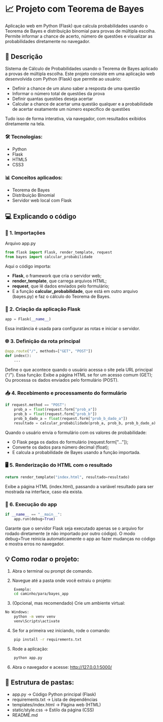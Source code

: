 
# 📈 Projeto com Teorema de Bayes

Aplicação web em Python (Flask) que calcula probabilidades usando o Teorema de Bayes e distribuição binomial para provas de múltipla escolha. Permite informar a chance de acerto, número de questões e visualizar as probabilidades diretamente no navegador.

## 📌 Descrição

Sistema de Cálculo de Probabilidades usando o Teorema de Bayes aplicado a provas de múltipla escolha. Este projeto consiste em uma aplicação web desenvolvida com Python (Flask) que permite ao usuário:

- Definir a chance de um aluno saber a resposta de uma questão
- Informar o número total de questões da prova
- Definir quantas questões deseja acertar
- Calcular a chance de acertar uma questão qualquer e a probabilidade de acertar exatamente um número específico de questões

Tudo isso de forma interativa, via navegador, com resultados exibidos diretamente na tela.

### 🛠️ Tecnologias:

- Python
- Flask
- HTML5
- CSS3

### 📊 Conceitos aplicados:

- Teorema de Bayes
- Distribuição Binomial
- Servidor web local com Flask

## 💻 Explicando o código

### 🔧 1. Importações

Arquivo app.py
```python
from flask import Flask, render_template, request
from bayes import calcular_probabilidade
```
Aqui o código importa:

- **Flask**, o framework que cria o servidor web;
- **render_template**, que carrega arquivos HTML;
- **request**, que lê dados enviados pelo formulário;
- E a função **calcular_probabilidade**, que está em outro arquivo (bayes.py) e faz o cálculo do Teorema de Bayes.

### 🚀 2. Criação da aplicação Flask

```python
app = Flask(__name__)
```
Essa instância é usada para configurar as rotas e iniciar o servidor.

### 🌐 3. Definição da rota principal

```python
@app.route("/", methods=["GET", "POST"])
def index():
    ...
```
Define o que acontece quando o usuário acessa o site pela URL principal ("/"). Essa função:
Exibe a página HTML se for um acesso comum (GET);
Ou processa os dados enviados pelo formulário (POST).

### 📥 4. Recebimento e processamento do formulário

```python
if request.method == "POST":
    prob_a = float(request.form["prob_a"])
    prob_b = float(request.form["prob_b"])
    prob_b_dado_a = float(request.form["prob_b_dado_a"])
    resultado = calcular_probabilidade(prob_a, prob_b, prob_b_dado_a)
```
Quando o usuário envia o formulário com os valores de probabilidade:
- O Flask pega os dados do formulário (request.form["..."]);
- Converte os dados para número decimal (float);
- E calcula a probabilidade de Bayes usando a função importada.

### 🖥️ 5. Renderização do HTML com o resultado

```python
return render_template("index.html", resultado=resultado)
```
Exibe a página HTML (index.html), passando a variável resultado para ser mostrada na interface, caso ela exista.

### 🧪 6. Execução do app

```python
if __name__ == "__main__":
    app.run(debug=True)
```
Garante que o servidor Flask seja executado apenas se o arquivo for rodado diretamente (e não importado por outro código).
O modo debug=True reinicia automaticamente o app ao fazer mudanças no código e mostra erros no navegador.



## 💡 Como rodar o projeto:

1. Abra o terminal ou prompt de comando.

2. Navegue até a pasta onde você extraiu o projeto:
```bash
    Exemplo:
    cd caminho/para/bayes_app
```
3. (Opcional, mas recomendado) Crie um ambiente virtual:
```bash
No Windows:
    python -m venv venv
    venv\Scripts\activate
```
4. Se for a primeira vez iniciando, rode o comando:
```bash
    pip install -r requirements.txt
```
5. Rode a aplicação:
```bash
    python app.py
```

6. Abra o navegador e acesse:
    http://127.0.0.1:5000/


## 📁 Estrutura de pastas:

- app.py → Código Python principal (Flask)
- requirements.txt → Lista de dependências
- templates/index.html → Página web (HTML)
- static/style.css → Estilo da página (CSS)
- README.md